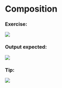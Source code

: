 # Composition

### Exercise:

<img src="exercise.png">
<br>

### Output expected:

<img src="output_expected.png">
<br>

### Tip:

<img src="tip.png">